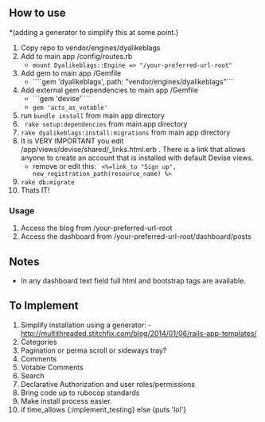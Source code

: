 ## How to use 
*(adding a generator to simplify this at some point.)
1. Copy repo to vendor/engines/dyalikeblags
2. Add to main app /config/routes.rb
	* ```mount Dyalikeblags::Engine => "/your-preferred-url-root"```
3. Add gem to main app /Gemfile
	* ````gem 'dyalikeblags', path: "vendor/engines/dyalikeblags"```
4. Add external gem dependencies to main app /Gemfile
	* ```gem 'devise'````
	* ```gem 'acts_as_votable'```
5. run ```bundle install``` from main app directory
6. ``` rake setup:dependencies``` from main app directory
7. ```rake dyalikeblags:install:migrations``` from main app directory
8. It is VERY IMPORTANT you edit /app/views/devise/shared/_links.html.erb . There is a link that allows anyone to create an account that is installed with default Devise views.
	* remove or edit this: ``` <%=link_to "Sign up", new_registration_path(resource_name) %>```
9. ``` rake db:migrate ```
10. Thats IT!  


### Usage
1. Access the blog from /your-preferred-url-root
2. Access the dashboard from /your-preferred-url-root/dashboard/posts


## Notes
* In any dashboard text field full html and bootstrap tags are available.



## To Implement
1. Simplify installation using a generator:
-http://multithreaded.stitchfix.com/blog/2014/01/06/rails-app-templates/
1. Categories
2. Pagination or perma scroll or sideways tray?
3. Comments
4. Votable Comments
5. Search
6. Declarative Authorization and user roles/permissions
7. Bring code up to rubocop standards
8. Make install process easier.
6. if time_allows {:implement_testing} else {puts 'lol'}





